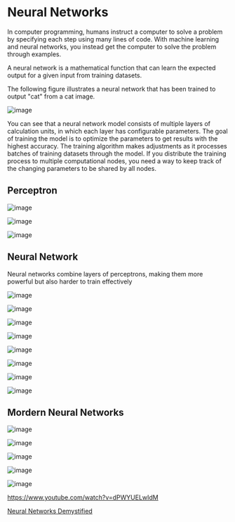 # Neural Networks

In computer programming, humans instruct a computer to solve a problem by specifying each step using many lines of code. With machine learning and neural networks, you instead get the computer to solve the problem through examples.

A neural network is a mathematical function that can learn the expected output for a given input from training datasets.

The following figure illustrates a neural network that has been trained to output "cat" from a cat image.

![image](../../media/Neural-Networks-image1.jpg)

You can see that a neural network model consists of multiple layers of calculation units, in which each layer has configurable parameters. The goal of training the model is to optimize the parameters to get results with the highest accuracy. The training algorithm makes adjustments as it processes batches of training datasets through the model. If you distribute the training process to multiple computational nodes, you need a way to keep track of the changing parameters to be shared by all nodes.

## Perceptron

![image](../../media/Neural-Networks-image2.jpg)

![image](../../media/Neural-Networks-image3.jpg)

![image](../../media/Neural-Networks-image4.jpg)

## Neural Network

Neural networks combine layers of perceptrons, making them more powerful but also harder to train effectively

![image](../../media/Neural-Networks-image5.jpg)

![image](../../media/Neural-Networks-image6.jpg)

![image](../../media/Neural-Networks-image7.jpg)

![image](../../media/Neural-Networks-image8.jpg)

![image](../../media/Neural-Networks-image9.jpg)

![image](../../media/Neural-Networks-image10.jpg)

![image](../../media/Neural-Networks-image11.jpg)

![image](../../media/Neural-Networks-image12.jpg)

## Mordern Neural Networks

![image](../../media/Neural-Networks-image13.jpg)

![image](../../media/Neural-Networks-image14.jpg)

![image](../../media/Neural-Networks-image15.jpg)

![image](../../media/Neural-Networks-image16.jpg)

![image](../../media/Neural-Networks-image17.jpg)

<https://www.youtube.com/watch?v=dPWYUELwIdM>

[Neural Networks Demystified](https://www.youtube.com/playlist?list=PLiaHhY2iBX9hdHaRr6b7XevZtgZRa1PoU)
